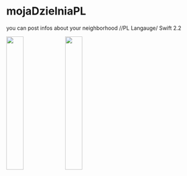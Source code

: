 # mojaDzielniaPL
you can post infos about your neighborhood //PL Langauge/ Swift 2.2

<img src="https://cloud.githubusercontent.com/assets/19606025/16320012/f69ca9ac-3995-11e6-9c57-263cb8783492.png" width="30%"></img> <img src="https://cloud.githubusercontent.com/assets/19606025/16320013/f6c08250-3995-11e6-96e0-22783f5c1929.png" width="30%"></img> 

